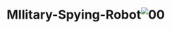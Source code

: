 # MIlitary-Spying-Robot![00](https://github.com/d-hackmt/MIlitary-Spying-Robot/assets/113240252/122576cb-98cf-48b5-aa26-fe9503e368fc)
